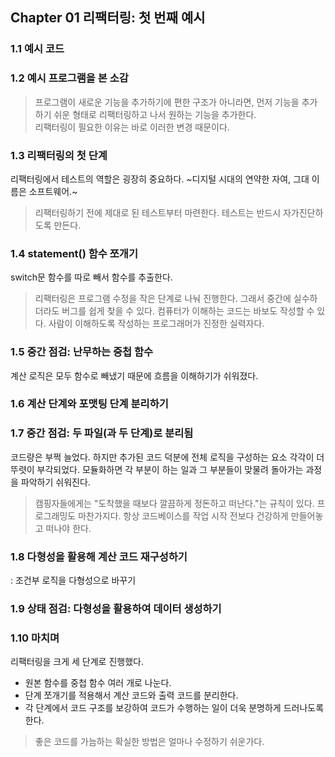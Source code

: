 ## Chapter 01 리팩터링: 첫 번째 예시

### 1.1 예시 코드

### 1.2 예시 프로그램을 본 소감
> 프로그램이 새로운 기능을 추가하기에 편한 구조가 아니라면, 먼저 기능을 추가하기 쉬운 형태로 리팩터링하고 나서 원하는 기능을 추가한다.  
> 리팩터링이 필요한 이유는 바로 이러한 변경 때문이다.

### 1.3 리팩터링의 첫 단계
리팩터링에서 테스트의 역할은 굉장히 중요하다. ~디지털 시대의 연약한 자여, 그대 이름은 소프트웨어.~
> 리팩터링하기 전에 제대로 된 테스트부터 마련한다. 테스트는 반드시 자가진단하도록 만든다.

### 1.4 statement() 함수 쪼개기
switch문 함수를 따로 빼서 함수를 추출한다.
> 리팩터링은 프로그램 수정을 작은 단계로 나눠 진행한다. 그래서 중간에 실수하더라도 버그를 쉽게 찾을 수 있다.
> 컴퓨터가 이해하는 코드는 바보도 작성할 수 있다. 사람이 이해하도록 작성하는 프로그래머가 진정한 실력자다.

### 1.5 중간 점검: 난무하는 중첩 함수
계산 로직은 모두 함수로 빼냈기 때문에 흐름을 이해하기가 쉬워졌다.

### 1.6 계산 단계와 포맷팅 단계 분리하기

### 1.7 중간 점검: 두 파일(과 두 단계)로 분리됨
코드량은 부쩍 늘었다. 하지만 추가된 코드 덕분에 전체 로직을 구성하는 요소 각각이 더 뚜렷이 부각되었다.
모듈화하면 각 부분이 하는 일과 그 부분들이 맞물려 돌아가는 과정을 파악하기 쉬워진다.

> 캠핑자들에게는 "도착했을 때보다 깔끔하게 정돈하고 떠난다."는 규칙이 있다. 프로그래밍도 마찬가지다. 항상 코드베이스를 작업 시작 전보다 건강하게 만들어놓고 떠나야 한다.

### 1.8 다형성을 활용해 계산 코드 재구성하기
: 조건부 로직을 다형성으로 바꾸기

### 1.9 상태 점검: 다형성을 활용하여 데이터 생성하기

### 1.10 마치며
리팩터링을 크게 세 단계로 진행했다. 
- 원본 함수를 중첩 함수 여러 개로 나눈다.
- 단계 쪼개기를 적용해서 계산 코드와 출력 코드를 분리한다.
- 각 단계에서 코드 구조를 보강하여 코드가 수행하는 일이 더욱 분명하게 드러나도록 한다.

> 좋은 코드를 가늠하는 확실한 방법은 얼마나 수정하기 쉬운가다.
